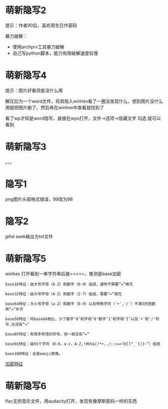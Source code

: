 # 萌新隐写2
提示：作者90后，喜欢用生日作密码

暴力破解：
<ul>
<li>使用archprv工具暴力破解</li>
<li>自己写python脚本，能力有限破解速度较慢</li>
</ul>

# 萌新隐写4
提示：图片好看但是没什么用

解压后为一个word文件，将其拖入winhex看了一圈没发现什么，想到图片没什么用就把图片删了，然后再在winhex中查看就找到了

看了wp才知是word隐写，直接在wps打开，文件->选项->隐藏文字 勾选 就可以看到


# 萌新隐写3
。。。

# 隐写1
png图片头部格式错误，99改为98

# 隐写2
jphd seek输出为txt文件

# 萌新隐写5
winhex 打开看到一串字符串后接=====，推测是base加密

```
base16特征：由大写字母（A-Z）和数字（0-9）组成，通常不需要“=”填充

base32特征：由大写字母（A-Z）和数字（2-7）组成，需要“=”填充

base64特征：大小写字母（a-Z）和数字（0-9）以及特殊字符（'+','/'）不满3的倍数用“=”补齐

base58特征：同base64相比，少了数字‘0’和字母‘O'数字’1‘和字母’I‘以及'+'和'/'符号,也没有“=”

base85特征：有很多奇怪的符号，但一般没有“=”

base91特征：由91个字符（0-9，a-z，A-Z,!#$%&()*+,./:;<=>?@[]^_`{|}~”）组成

base100特征：全是emoji表情。
```

[加密特征](https://baijiahao.baidu.com/s?id=1721920305612879489#:~:text=Base%20%E7%B3%BB%E5%88%97%E7%BC%96%E7%A0%81%201%20Base16%EF%BC%9A%E7%BB%93%E5%B0%BE%E6%B2%A1%E6%9C%89%E7%AD%89%E5%8F%B7%EF%BC%8C%E6%95%B0%E5%AD%97%E8%A6%81%E5%A4%9A%E4%BA%8E%E5%AD%97%E6%AF%8D%EF%BC%9B%202%20Base32%EF%BC%9A%E5%AD%97%E6%AF%8D%E8%A6%81%E5%A4%9A%E4%BA%8E%E6%95%B0%E5%AD%97%EF%BC%8C%E6%98%8E%E6%96%87%E6%95%B0%E9%87%8F%E8%B6%85%E8%BF%8710%E4%B8%AA%EF%BC%8C%E7%BB%93%E5%B0%BE%E5%8F%AF%E8%83%BD%E4%BC%9A%E6%9C%89%E5%BE%88%E5%A4%9A%E7%AD%89%E5%8F%B7%EF%BC%9B%203%20Base58%EF%BC%9A%E7%BB%93%E5%B0%BE%E6%B2%A1%E6%9C%89%E7%AD%89%E5%8F%B7%EF%BC%8C%E5%AD%97%E6%AF%8D%E8%A6%81%E5%A4%9A%E4%BA%8E%E6%95%B0%E5%AD%97%EF%BC%9B,4%20Base64%EF%BC%9A%E4%B8%80%E8%88%AC%E6%83%85%E5%86%B5%E4%B8%8B%E7%BB%93%E5%B0%BE%E9%83%BD%E4%BC%9A%E6%9C%891%E4%B8%AA%E6%88%96%E8%80%852%E4%B8%AA%E7%AD%89%E5%8F%B7%EF%BC%8C%E6%98%8E%E6%96%87%E5%BE%88%E5%B0%91%E7%9A%84%E6%97%B6%E5%80%99%E5%8F%AF%E8%83%BD%E6%B2%A1%E6%9C%89%EF%BC%9B%205%20Base85%EF%BC%9A%E7%AD%89%E5%8F%B7%E4%B8%80%E8%88%AC%E5%87%BA%E7%8E%B0%E5%9C%A8%E5%AD%97%E7%AC%A6%E4%B8%B2%E4%B8%AD%E9%97%B4%EF%BC%8C%E5%90%AB%E6%9C%89%E4%B8%80%E4%BA%9B%E5%A5%87%E6%80%AA%E7%9A%84%E5%AD%97%E7%AC%A6%EF%BC%9B%206%20Base100%EF%BC%9A%E5%AF%86%E6%96%87%E7%94%B1%20Emoji%20%E8%A1%A8%E6%83%85%E7%BB%84%E6%88%90%E3%80%82)

# 萌新隐写6
flac无损音乐文件，用audacity打开，发现有像摩斯密码一样的东西
